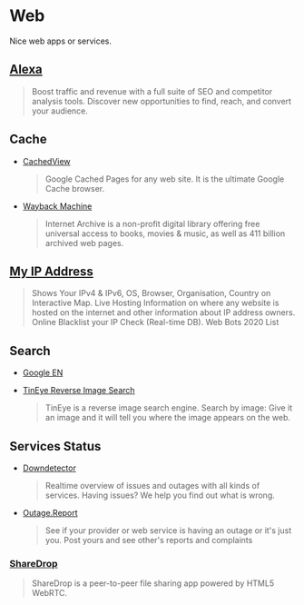 # Web

Nice web apps or services.

## [Alexa](https://www.alexa.com/)

> Boost traffic and revenue with a full suite of SEO and competitor analysis tools. Discover new opportunities to find, reach, and convert your audience.

## Cache

- [CachedView](https://cachedview.com/)

  > Google Cached Pages for any web site. It is the ultimate Google Cache browser.

- [Wayback Machine](https://archive.org/)

  > Internet Archive is a non-profit digital library offering free universal access to books, movies & music, as well as 411 billion archived web pages.

## [My IP Address](https://myip.ms/)

> Shows Your IPv4 & IPv6, OS, Browser, Organisation, Country on Interactive Map. Live Hosting Information on where any website is hosted on the internet and other information about IP address owners. Online Blacklist your IP Check (Real-time DB). Web Bots 2020 List

## Search

- [Google EN](https://www.google.com/webhp?lr=lang_en)

- [TinEye Reverse Image Search](https://tineye.com/)
  > TinEye is a reverse image search engine. Search by image: Give it an image and it will tell you where the image appears on the web.

## Services Status

- [Downdetector](https://downdetector.com/)

  > Realtime overview of issues and outages with all kinds of services. Having issues? We help you find out what is wrong.

- [Outage.Report](https://outage.report/)

  > See if your provider or web service is having an outage or it's just you. Post yours and see other's reports and complaints

### [ShareDrop](https://www.sharedrop.io/)

> ShareDrop is a peer-to-peer file sharing app powered by HTML5 WebRTC.
